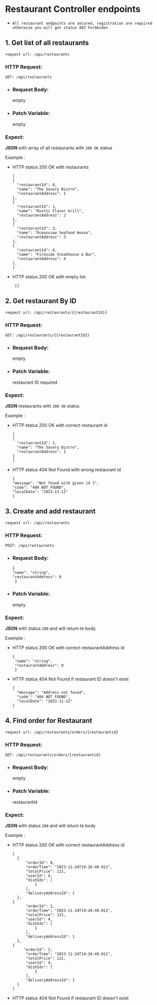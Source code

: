 # Restaurant Controller endpoints

* `All restaurant endpoints are secured, registration are required otherwise you will get status 403 Forbbiden`

## 1. Get list of all restaurants

`request url: /api/restaurants`

### HTTP Request:

`GET: /api/restaurants`

* ### Request Body:
  empty

* ### Patch Variable:
  empty

### Expect:

**JSON** with array of all restaurants with `200 OK` status

Example :

* HTTP status 200 OK with restaurants
  ```
  [
  {
    "restaurantId": 0,
    "name": "The Savory Bistro",
    "restaurantAddress": 1
  },
  {
    "restaurantId": 1,
    "name": "Rustic Flavor Grill",
    "restaurantAddress": 2
  },
  {
    "restaurantId": 3,
    "name": "Oceanview Seafood House",
    "restaurantAddress": 3
  },
  {
    "restaurantId": 6,
    "name": "Fireside Steakhouse & Bar",
    "restaurantAddress": 4
  },
  ]
  ```
* HTTP status 200 OK with empty list

  ```
   []
  ```

## 2. Get restaurant By ID

`request url: /api/restaurants/{{restaurantId}}`

### HTTP Request:

`GET: /api/restaurants/{{restaurantId}}`

* ### Request Body:
  empty

* ### Patch Variable:
  restaurant ID required

### Expect:

**JSON**  restaurants with `200 OK` status

Example :

* HTTP status 200 OK with correct restaurant id
  ```
  [
  {
    "restaurantId": 1,
    "name": "The Savory Bistro",
    "restaurantAddress": 1
  }
  ]
  ```
* HTTP status 404 Not Found with wrong restaurant id

  ```
  {
  "message": "Not found with given id 1",
  "code": "404 NOT_FOUND",
  "localDate": "2023-11-12"
  }
  ```

## 3. Create and add restaurant

`request url: /api/restaurants`

### HTTP Request:

`POST: /api/restaurants`

* ### Request Body:
  ```
  {
  "name": "string",
  "restaurantAddress": 0
   }  
  ```

* ### Patch Variable:
  empty

### Expect:

**JSON** with status `200` and will return te body

Example :

* HTTP status 200 OK with correct restaurantAddress id
  ```
  {
   "name": "string",
   "restaurantAddress": 0
   }
  ```
* HTTP status 404 Not Found if restaurant ID doesn't exist

  ```
  {
    "message": "Address not found",
    "code": "404 NOT_FOUND",
    "localDate": "2023-11-12"
  }
  ```

## 4. Find order for Restaurant

`request url: /api/restaurants/orders/{restaurantid}`

### HTTP Request:

`GET: /api/restaurants/orders/{restaurantid}`

* ### Request Body:
  empty

* ### Patch Variable:
  restaurantId

### Expect:

**JSON** with status `200` and will return te body

Example :

* HTTP status 200 OK with correct restaurantAddress id
  ```
  [
    {
        "orderId": 0,
        "orderTime": "2023-11-24T19:26:49.011",
        "totalPrice": 121,
        "userId": 4,
        "dishIds": [
            1
        ],
        "deliveryAddressId": 1
    },
  {
        "orderId": 1,
        "orderTime": "2023-11-24T19:26:49.011",
        "totalPrice": 121,
        "userId": 4,
        "dishIds": [
            1
        ],
        "deliveryAddressId": 1
    },
  {
       "orderId": 3,
        "orderTime": "2023-11-24T19:26:49.011",
        "totalPrice": 121,
        "userId": 4,
        "dishIds": [
            1
        ],
        "deliveryAddressId": 1
    }
  ]
  ```
* HTTP status 404 Not Found if restaurant ID doesn't exist

  




